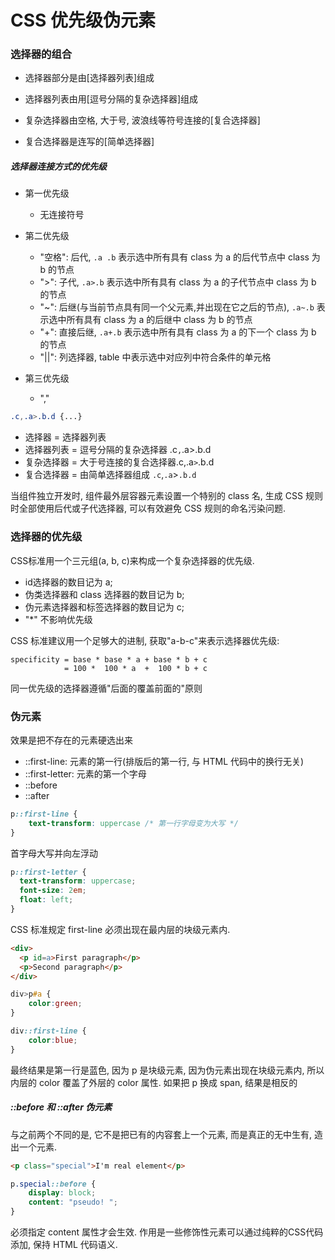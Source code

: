 # CSS 优先级伪元素

### 选择器的组合

- 选择器部分是由[选择器列表]组成

- 选择器列表由用[逗号分隔的复杂选择器]组成

- 复杂选择器由空格, 大于号, 波浪线等符号连接的[复合选择器]

- 复合选择器是连写的[简单选择器]


##### 选择器连接方式的优先级
- 第一优先级
  - 无连接符号

- 第二优先级
  - "空格": 后代, `.a .b` 表示选中所有具有 class 为 a 的后代节点中 class 为 b 的节点
  - ">": 子代, `.a>.b` 表示选中所有具有 class 为 a 的子代节点中 class 为 b 的节点
  - "~": 后继(与当前节点具有同一个父元素,并出现在它之后的节点), `.a~.b` 表示选中所有具有 class 为 a 的后继中 class 为 b 的节点
  - "+": 直接后继, `.a+.b` 表示选中所有具有 class 为 a 的下一个 class 为 b 的节点
  - "||": 列选择器, table 中表示选中对应列中符合条件的单元格

- 第三优先级
  - ","

```css
.c,.a>.b.d {...}
```
- 选择器    = 选择器列表
- 选择器列表 = 逗号分隔的复杂选择器 .c`,`.a>.b.d
- 复杂选择器 = 大于号连接的复合选择器.c,.a`>`.b.d
- 复合选择器 = 由简单选择器组成 `.c`,`.a`>`.b.d`

当组件独立开发时, 组件最外层容器元素设置一个特别的 class 名, 生成 CSS 规则时全部使用后代或子代选择器, 可以有效避免 CSS 规则的命名污染问题.

### 选择器的优先级

CSS标准用一个三元组(a, b, c)来构成一个复杂选择器的优先级.
- id选择器的数目记为 a;
- 伪类选择器和 class 选择器的数目记为 b;
- 伪元素选择器和标签选择器的数目记为 c;
- "*" 不影响优先级

CSS 标准建议用一个足够大的进制, 获取"a-b-c"来表示选择器优先级:
```
specificity = base * base * a + base * b + c
            = 100 *  100 * a  +  100 * b + c
```

同一优先级的选择器遵循"后面的覆盖前面的"原则


### 伪元素

效果是把不存在的元素硬选出来

- ::first-line: 元素的第一行(排版后的第一行, 与 HTML 代码中的换行无关)
- ::first-letter: 元素的第一个字母
- ::before
- ::after

```css
p::first-line { 
    text-transform: uppercase /* 第一行字母变为大写 */
}
```

首字母大写并向左浮动
```css
p::first-letter {
  text-transform: uppercase;
  font-size: 2em;
  float: left;
}
```

CSS 标准规定 first-line 必须出现在最内层的块级元素内.
```html
<div>
  <p id=a>First paragraph</p>
  <p>Second paragraph</p>
</div>
```
```css
div>p#a {
    color:green;
}

div::first-line { 
    color:blue; 
}
```
最终结果是第一行是蓝色, 因为 p 是块级元素, 因为伪元素出现在块级元素内, 所以内层的 color 覆盖了外层的 color 属性.
如果把 p 换成 span, 结果是相反的

##### ::before 和 ::after 伪元素
与之前两个不同的是, 它不是把已有的内容套上一个元素, 而是真正的无中生有, 造出一个元素.

```html
<p class="special">I'm real element</p>
```
```css
p.special::before {
    display: block;
    content: "pseudo! ";
}
```

必须指定 content 属性才会生效.
作用是一些修饰性元素可以通过纯粹的CSS代码添加, 保持 HTML 代码语义.

